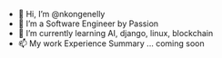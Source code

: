 - 👋 Hi, I’m @nkongenelly
- 👀 I’m a Software Engineer by Passion
- 🌱 I’m currently learning AI, django, linux, blockchain
- 📫  My work Experience Summary ... coming soon

<table><tr></tr></table>
<!---
nkongenelly/nkongenelly is a ✨ special ✨ repository because its `README.md` (this file) appears on your GitHub profile.
You can click the Preview link to take a look at your changes.
--->
